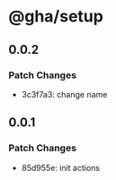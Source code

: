 # @gha/setup

## 0.0.2

### Patch Changes

- 3c3f7a3: change name

## 0.0.1

### Patch Changes

- 85d955e: init actions
